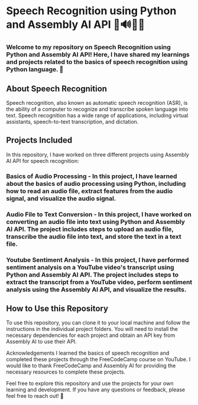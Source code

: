 # Speech Recognition using Python and Assembly AI API 🎤🔊👨‍💻

### Welcome to my repository on Speech Recognition using Python and Assembly AI API! Here, I have shared my learnings and projects related to the basics of speech recognition using Python language. 🚀

## About Speech Recognition
Speech recognition, also known as automatic speech recognition (ASR), is the ability of a computer to recognize and transcribe spoken language into text. Speech recognition has a wide range of applications, including virtual assistants, speech-to-text transcription, and dictation.

## Projects Included
In this repository, I have worked on three different projects using Assembly AI API for speech recognition:

### Basics of Audio Processing - In this project, I have learned about the basics of audio processing using Python, including how to read an audio file, extract features from the audio signal, and visualize the audio signal.

### Audio File to Text Conversion - In this project, I have worked on converting an audio file into text using Python and Assembly AI API. The project includes steps to upload an audio file, transcribe the audio file into text, and store the text in a text file.

### Youtube Sentiment Analysis - In this project, I have performed sentiment analysis on a YouTube video's transcript using Python and Assembly AI API. The project includes steps to extract the transcript from a YouTube video, perform sentiment analysis using the Assembly AI API, and visualize the results.

## How to Use this Repository
To use this repository, you can clone it to your local machine and follow the instructions in the individual project folders. You will need to install the necessary dependencies for each project and obtain an API key from Assembly AI to use their API.

Acknowledgements
I learned the basics of speech recognition and completed these projects through the FreeCodeCamp course on YouTube. I would like to thank FreeCodeCamp and Assembly AI for providing the necessary resources to complete these projects.

Feel free to explore this repository and use the projects for your own learning and development. If you have any questions or feedback, please feel free to reach out! 🤖
